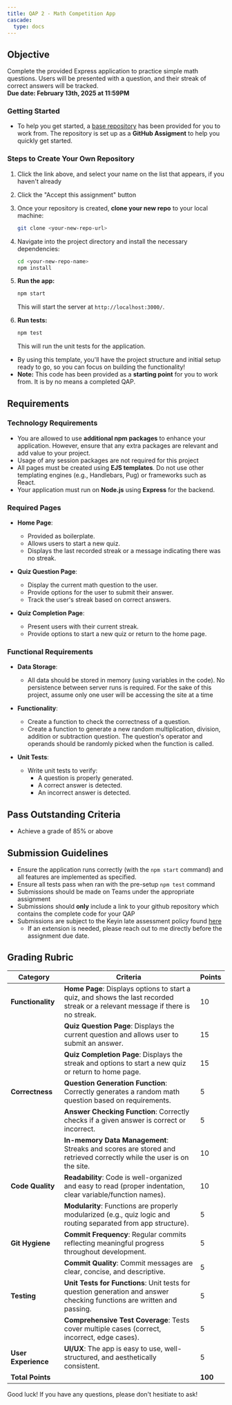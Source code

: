 ```yaml
---
title: QAP 2 - Math Competition App
cascade:
  type: docs
---
```


## Objective
Complete the provided Express application to practice simple math questions. Users will be presented with a question, and their streak of correct answers will be tracked.  
**Due date: February 13th, 2025 at 11:59PM**

### Getting Started
- To help you get started, a [base repository](https://classroom.github.com/a/Tw9ktGPW) has been provided for you to work from. The repository is set up as a **GitHub Assigment** to help you quickly get started.

### Steps to Create Your Own Repository

1. Click the link above, and select your name on the list that appears, if you haven't already
   
1. Click the "Accept this assignment" button

1. Once your repository is created, **clone your new repo** to your local machine:
    ```bash
    git clone <your-new-repo-url>
    ```

1. Navigate into the project directory and install the necessary dependencies:
    ```bash
    cd <your-new-repo-name>
    npm install
    ```
  
1. **Run the app:**
    ```bash
    npm start
    ```
    This will start the server at `http://localhost:3000/`.

1. **Run tests:**
    ```bash
    npm test
    ```
    This will run the unit tests for the application.

- By using this template, you'll have the project structure and initial setup ready to go, so you can focus on building the functionality!
- **Note:** This code has been provided as a **starting point** for you to work from. It is by no means a completed QAP.

## Requirements
### Technology Requirements
- You are allowed to use **additional npm packages** to enhance your application. However, ensure that any extra packages are relevant and add value to your project.
- Usage of any session packages are not required for this project
- All pages must be created using **EJS templates**. Do not use other templating engines (e.g., Handlebars, Pug) or frameworks such as React.
- Your application must run on **Node.js** using **Express** for the backend.
### Required Pages
- **Home Page**: 
  - Provided as boilerplate.
  - Allows users to start a new quiz.
  - Displays the last recorded streak or a message indicating there was no streak.

- **Quiz Question Page**:
  - Display the current math question to the user.
  - Provide options for the user to submit their answer.
  - Track the user's streak based on correct answers.

- **Quiz Completion Page**:
  - Present users with their current streak.
  - Provide options to start a new quiz or return to the home page.

### Functional Requirements
- **Data Storage**:
  - All data should be stored in memory (using variables in the code). No persistence between server runs is required. For the sake of this project, assume only one user will be accessing the site at a time

- **Functionality**:
  - Create a function to check the correctness of a question.
  - Create a function to generate a new random multiplication, division, addition or subtraction question. The question's operator and operands should be randomly picked when the function is called.

- **Unit Tests**:
  - Write unit tests to verify:
    - A question is properly generated.
    - A correct answer is detected.
    - An incorrect answer is detected.

## Pass Outstanding Criteria
- Achieve a grade of 85% or above

## Submission Guidelines
- Ensure the application runs correctly (with the `npm start` command) and all features are implemented as specified.
- Ensure all tests pass when ran with the pre-setup `npm test` command
- Submissions should be made on Teams under the appropriate assignment
- Submissions should **only** include a link to your github repository which contains the complete code for your QAP
- Submissions are subject to the Keyin late assessment policy found [here](https://keyincollege289.sharepoint.com/:b:/s/DatabaseProgramming-SD14Jan.2025-Apr.2025/ERhPYAhTYw5LncPYJt1qjfABVmfRwDZvyAWrtZGZmzgjBA?e=vqGUKb) 
  - If an extension is needed, please reach out to me directly before the assignment due date.

## Grading Rubric

| **Category**        | **Criteria**                                                                                                            | **Points** |
|---------------------|-------------------------------------------------------------------------------------------------------------------------|------------|
| **Functionality**   | **Home Page**: Displays options to start a quiz, and shows the last recorded streak or a relevant message if there is no streak.                 | 10         |
|                     | **Quiz Question Page**: Displays the current question and allows user to submit an answer.                              | 15         |
|                     | **Quiz Completion Page**: Displays the streak and options to start a new quiz or return to home page.                   | 15         |
| **Correctness**     | **Question Generation Function**: Correctly generates a random math question based on requirements.                     | 5          |
|                     | **Answer Checking Function**: Correctly checks if a given answer is correct or incorrect.                               | 5          |
|                     | **In-memory Data Management**: Streaks and scores are stored and retrieved correctly while the user is on the site.     | 10         |
| **Code Quality**    | **Readability**: Code is well-organized and easy to read (proper indentation, clear variable/function names).           | 10         |
|                     | **Modularity**: Functions are properly modularized (e.g., quiz logic and routing separated from app structure).         | 5          |
| **Git Hygiene**     | **Commit Frequency**: Regular commits reflecting meaningful progress throughout development.                            | 5          |
|                     | **Commit Quality**: Commit messages are clear, concise, and descriptive.                                                | 5          |
| **Testing**         | **Unit Tests for Functions**: Unit tests for question generation and answer checking functions are written and passing. | 5          |
|                     | **Comprehensive Test Coverage**: Tests cover multiple cases (correct, incorrect, edge cases).                           | 5          |
| **User Experience** | **UI/UX**: The app is easy to use, well-structured, and aesthetically consistent.                                       | 5          |
| **Total Points**    |                                                                                                                         | **100**    |

Good luck! If you have any questions, please don't hesitiate to ask!